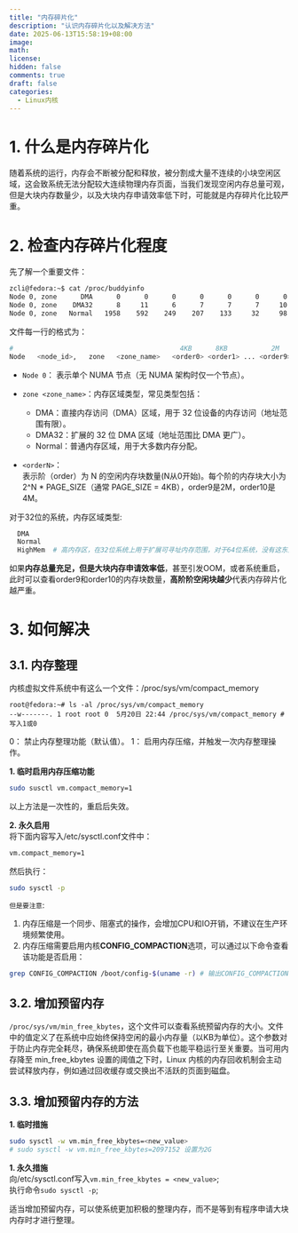 ```yaml
---
title: "内存碎片化"
description: "认识内存碎片化以及解决方法"
date: 2025-06-13T15:58:19+08:00
image: 
math: 
license: 
hidden: false
comments: true
draft: false
categories:
  - Linux内核
---
```


# 1. 什么是内存碎片化
随着系统的运行，内存会不断被分配和释放，被分割成大量不连续的小块空闲区域，这会致系统无法分配较大连续物理内存页面，当我们发现空闲内存总量可观，但是大块内存数量少，以及大块内存申请效率低下时，可能就是内存碎片化比较严重。

# 2. 检查内存碎片化程度
先了解一个重要文件：   
```bash
zcli@fedora:~$ cat /proc/buddyinfo
Node 0, zone      DMA      0      0      0      0      0      0      0      0      1      1      2 
Node 0, zone    DMA32      8     11      6      7      7      7     10      8      7      9    573 
Node 0, zone   Normal   1958    592    249    207    133     32     98     87     36     11   4422 
```
文件每一行的格式为：  
```bash
#                                          4KB      8KB           2M       4M
Node   <node_id>,   zone   <zone_name>   <order0> <order1> ... <order9> <order10>
```
- `Node 0`：  表示单个 NUMA 节点（无 NUMA 架构时仅一个节点）。     
- `zone <zone_name>`：内存区域类型，常见类型包括：     
  - DMA：直接内存访问（DMA）区域，用于 32 位设备的内存访问（地址范围有限）。    
  - DMA32：扩展的 32 位 DMA 区域（地址范围比 DMA 更广）。    
  - Normal：普通内存区域，用于大多数内存分配。  
   
- `<orderN>`：   
表示阶（order）为 N 的空闲内存块数量(N从0开始)。每个阶的内存块大小为 2^N * PAGE_SIZE（通常 PAGE_SIZE = 4KB），order9是2M，order10是4M。

对于32位的系统，内存区域类型: 
```bash 
  DMA
  Normal
  HighMem  # 高内存区，在32位系统上用于扩展可寻址内存范围，对于64位系统，没有这东西。
```

如果**内存总量充足，但是大块内存申请效率低**，甚至引发OOM，或者系统重启，此时可以查看order9和order10的内存块数量，**高阶阶空闲块越少**代表内存碎片化越严重。

# 3. 如何解决
## 3.1. 内存整理
内核虚拟文件系统中有这么一个文件：/proc/sys/vm/compact_memory      
```
root@fedora:~# ls -al /proc/sys/vm/compact_memory
--w-------. 1 root root 0  5月20日 22:44 /proc/sys/vm/compact_memory # 写入1或0
```
0： 禁止内存整理功能（默认值）。
1： 启用内存压缩，并触发一次内存整理操作。  


**1. 临时启用内存压缩功能**   
```bash
sudo susctl vm.compact_memory=1
```
以上方法是一次性的，重启后失效。

**2. 永久启用**   
将下面内容写入/etc/sysctl.conf文件中：   
```bash
vm.compact_memory=1
```
然后执行：  
```bash
sudo sysctl -p
```

`但是要注意`:     
1. 内存压缩是一个同步、阻塞式的操作，会增加CPU和IO开销，不建议在生产环境频繁使用。    
2. 内存压缩需要启用内核**CONFIG_COMPACTION**选项，可以通过以下命令查看该功能是否启用：  
```bash
grep CONFIG_COMPACTION /boot/config-$(uname -r) # 输出CONFIG_COMPACTION=y表示启用了该功能。
```

## 3.2. 增加预留内存
`/proc/sys/vm/min_free_kbytes`，这个文件可以查看系统预留内存的大小。文件中的值定义了在系统中应始终保持空闲的最小内存量（以KB为单位）。这个参数对于防止内存完全耗尽，确保系统即使在高负载下也能平稳运行至关重要。当可用内存降至 min_free_kbytes 设置的阈值之下时，Linux 内核的内存回收机制会主动尝试释放内存，例如通过回收缓存或交换出不活跃的页面到磁盘。

## 3.3. 增加预留内存的方法
**1. 临时措施**  
```bash
sudo sysctl -w vm.min_free_kbytes=<new_value>
# sudo sysctl -w vm.min_free_kbytes=2097152 设置为2G
```
**1. 永久措施**  
向/etc/sysctl.conf写入`vm.min_free_kbytes = <new_value>`;  
执行命令`sudo sysctl -p`;    

适当增加预留内存，可以使系统更加积极的整理内存，而不是等到有程序申请大块内存时才进行整理。  
